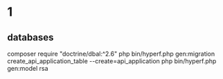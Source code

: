 # 1

## databases

composer require "doctrine/dbal:^2.6"
php bin/hyperf.php gen:migration create_api_application_table --create=api_application
php bin/hyperf.php gen:model rsa